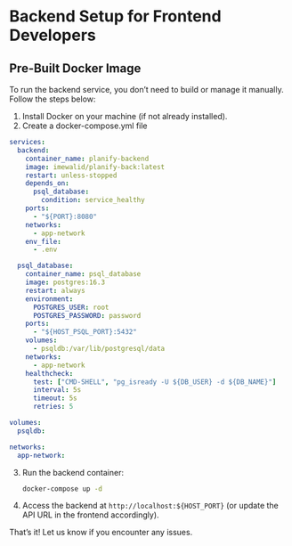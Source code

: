 # Backend Setup for Frontend Developers

## Pre-Built Docker Image

To run the backend service, you don’t need to build or manage it manually. Follow the steps below:

1. Install Docker on your machine (if not already installed).
2. Create a docker-compose.yml file
```yml
services:
  backend:
    container_name: planify-backend
    image: imewalid/planify-back:latest
    restart: unless-stopped
    depends_on:
      psql_database:
        condition: service_healthy
    ports:
      - "${PORT}:8080"
    networks:
      - app-network
    env_file:
      - .env

  psql_database:
    container_name: psql_database
    image: postgres:16.3
    restart: always
    environment:
      POSTGRES_USER: root
      POSTGRES_PASSWORD: password
    ports:
      - "${HOST_PSQL_PORT}:5432"
    volumes:
      - psqldb:/var/lib/postgresql/data
    networks:
      - app-network
    healthcheck:
      test: ["CMD-SHELL", "pg_isready -U ${DB_USER} -d ${DB_NAME}"]
      interval: 5s
      timeout: 5s
      retries: 5

volumes:
  psqldb:

networks:
  app-network:
 ```

3. Run the backend container:
   ```bash
   docker-compose up -d 
   ```
4. Access the backend at `http://localhost:${HOST_PORT}` (or update the API URL in the frontend accordingly).

That’s it! Let us know if you encounter any issues.

